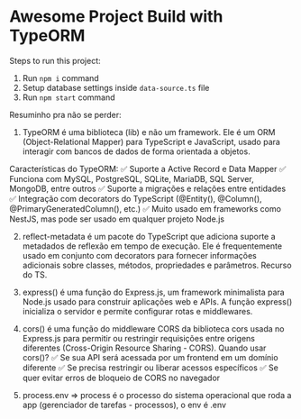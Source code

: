 # Awesome Project Build with TypeORM

Steps to run this project:

1. Run `npm i` command
2. Setup database settings inside `data-source.ts` file
3. Run `npm start` command



Resuminho pra não se perder:

1. TypeORM é uma biblioteca (lib) e não um framework. Ele é um ORM (Object-Relational Mapper) para TypeScript e JavaScript, usado para interagir com bancos de dados de forma orientada a objetos.

Características do TypeORM:
✅ Suporte a Active Record e Data Mapper
✅ Funciona com MySQL, PostgreSQL, SQLite, MariaDB, SQL Server, MongoDB, entre outros
✅ Suporte a migrações e relações entre entidades
✅ Integração com decorators do TypeScript (@Entity(), @Column(), @PrimaryGeneratedColumn(), etc.)
✅ Muito usado em frameworks como NestJS, mas pode ser usado em qualquer projeto Node.js


2. reflect-metadata é um pacote do TypeScript que adiciona suporte a metadados de reflexão em tempo de execução. Ele é frequentemente usado em conjunto com decorators para fornecer informações adicionais sobre classes, métodos, propriedades e parâmetros. Recurso do TS.


3. express() é uma função do Express.js, um framework minimalista para Node.js usado para construir aplicações web e APIs. A função express() inicializa o servidor e permite configurar rotas e middlewares.


4. cors() é uma função do middleware CORS da biblioteca cors usada no Express.js para permitir ou restringir requisições entre origens diferentes (Cross-Origin Resource Sharing - CORS).
Quando usar cors()?
✅ Se sua API será acessada por um frontend em um domínio diferente
✅ Se precisa restringir ou liberar acessos específicos
✅ Se quer evitar erros de bloqueio de CORS no navegador

5. process.env => process é o processo do sistema operacional que roda a app (gerenciador de tarefas - processos), o env é .env